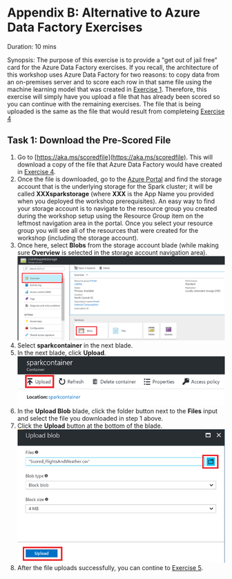 # Appendix B: Alternative to Azure Data Factory Exercises

Duration: 10 mins

Synopsis: The purpose of this exercise is to provide a "get out of jail free" card for the Azure Data Factory exercises. If you recall, the architecture of this workshop uses Azure Data Factory for two reasons: to copy data from an on-premises server and to score each row in that same file using the machine learning model that was created in [Exercise 1](01_Exercise_1_-_Building_a_Machine_Learning_Model.md). Therefore, this exercise will simply have you upload a file that has already been scored so you can continue with the remaining exercises. The file that is being uploaded is the same as the file that would result from completeing [Exercise 4](04_Exercise_4_-_Operationalize_ML_Scoring_with_Azure_ML_and_Data_Factory.md)

## Task 1: Download the Pre-Scored File

1. Go to [https://aka.ms/scoredfile](https://aka.ms/scoredfile). This will download a copy of the file that Azure Data Factory would have created in [Exercise 4](04_Exercise_4_-_Operationalize_ML_Scoring_with_Azure_ML_and_Data_Factory.md).
2. Once the file is downloaded, go to the [Azure Portal](http://portal.azure.com) and find the storage account that is the underlying storage for the Spark cluster; it will be called **XXXsparkstorage** (where **XXX** is the App Name you provided when you deployed the workshop prerequisites). An easy way to find your storage account is to navigate to the resource group you created during the workshop setup using the Resource Group item on the leftmost navigation area in the portal. Once you select your resource group you will see all of the resources that were created for the workshop (including the storage account).
3. Once here, select **Blobs** from the storage account blade (while making sure **Overview** is selected in the storage account navigation area).
![Screenshot](images/appendix_b_select_blob.png)
4. Select **sparkcontainer** in the next blade.
5. In the next blade, click **Upload**.
![Screenshot](images/appendix_b_upload_button.png)
6. In the **Upload Blob** blade, click the folder button next to the **Files** input and select the file you downloaded in step 1 above.
7. Click the **Upload** button at the bottom of the blade.
![Screenshot](images/select_file_and_upload.png)
8. After the file uploads successfully, you can contine to [Exercise 5](05_Exercise_5_-_Summarize_Data_Using_HDInsight_Spark.md).
